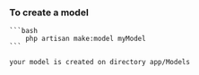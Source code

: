 ### To create a model

    ```bash
        php artisan make:model myModel
    ```

    your model is created on directory app/Models